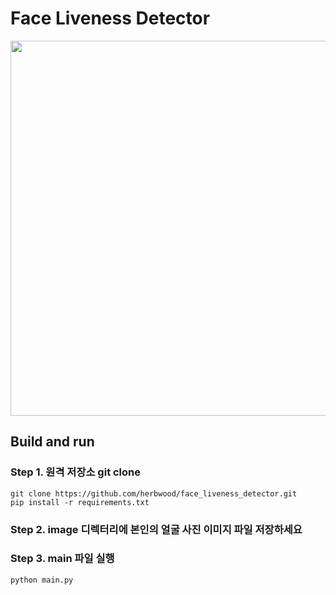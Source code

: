 # Face Liveness Detector

<p align="center"><img src="https://ifh.cc/g/mt2YYb.jpg" width="600"></p>

## Build and run

### Step 1. 원격 저장소 git clone
```
git clone https://github.com/herbwood/face_liveness_detector.git
pip install -r requirements.txt
```

### Step 2. image 디렉터리에 본인의 얼굴 사진 이미지 파일 저장하세요

### Step 3. main 파일 실행

```python
python main.py
```
